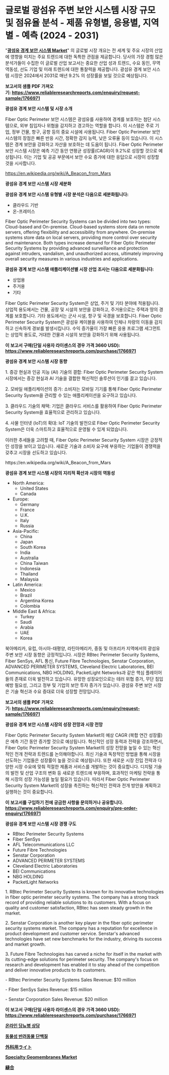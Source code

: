 <p><h1>글로벌 광섬유 주변 보안 시스템 시장 규모 및 점유율 분석 - 제품 유형별, 응용별, 지역별 - 예측 (2024 - 2031)</h1></p><p>"<strong><a href="https://www.reliableresearchreports.com/global-fiber-optic-perimeter-security-system-market-r1766971">광섬유 경계 보안 시스템 Market</a></strong>" 의 글로벌 시장 개요는 전 세계 및 주요 시장의 산업에 영향을 미치는 주요 트렌드에 대한 독특한 관점을 제공합니다. 당사의 가장 경험 많은 분석가들이 수집한 이 글로벌 산업 보고서는 중요한 산업 성과 트렌드, 수요 동인, 무역 역동성, 선도 기업 및 미래 트렌드에 대한 통찰력을 제공합니다. 광섬유 경계 보안 시스템 시장은 2024에서 2031로 매년 9.2% 의 성장률을 보일 것으로 예상됩니다.</p>
<p><strong>보고서의 샘플 PDF 가져오기:&nbsp;<a href="https://www.reliableresearchreports.com/enquiry/request-sample/1766971">https://www.reliableresearchreports.com/enquiry/request-sample/1766971</a></strong></p>
<p><strong>광섬유 경계 보안 시스템 및 시장 소개</strong></p>
<p><p>Fiber Optic Perimeter 보안 시스템은 광섬유를 사용하여 경계를 보호하는 첨단 시스템으로, 외부 침입자나 위협을 감지하고 경고하는 역할을 합니다. 이 시스템은 주로 기업, 정부 건물, 항구, 공항 등의 중요 시설에 사용됩니다. Fiber Optic Perimeter 보안 시스템의 장점은 빠른 반응 시간, 정확한 감지 능력, 낮은 오류율 등이 있습니다. 이 시스템은 경계 보안을 강화하고 자산을 보호하는 데 도움이 됩니다. Fiber Optic Perimeter 보안 시스템 시장은 예측 기간 동안 연평균 성장률(CAGR)이 9.2%로 성장할 것으로 예상됩니다. 이는 기업 및 공공 부문에서 보안 수요 증가에 대한 응답으로 시장이 성장할 것을 시사합니다.</p></p>
<p><a href="https://en.wikipedia.org/wiki/A_Beacon_from_Mars">https://en.wikipedia.org/wiki/A_Beacon_from_Mars</a></p>
<p><strong>광섬유 경계 보안 시스템 시장 세분화</strong></p>
<p><strong>광섬유 경계 보안 시스템 유형별 시장 분석은 다음으로 세분화됩니다:</strong></p>
<p><ul><li>클라우드 기반</li><li>온-프레미스</li></ul></p>
<p><p>Fiber Optic Perimeter Security Systems can be divided into two types: Cloud-based and On-premise. Cloud-based systems store data on remote servers, offering flexibility and accessibility from anywhere. On-premise systems store data on local servers, providing more control over security and maintenance. Both types increase demand for Fiber Optic Perimeter Security Systems by providing advanced surveillance and protection against intruders, vandalism, and unauthorized access, ultimately improving overall security measures in various industries and applications.</p></p>
<p><strong>광섬유 경계 보안 시스템 애플리케이션별 시장 산업 조사는 다음으로 세분화됩니다:</strong></p>
<p><ul><li>상업용</li><li>주거용</li><li>기타</li></ul></p>
<p><p>Fiber Optic Perimeter Security System은 상업, 주거 및 기타 분야에 적용됩니다. 상업적 용도에서는 건물, 공장 및 시설의 보안을 강화하고, 주거용으로는 주택과 땅의 경계를 보호합니다. 기타 용도에서는 군사 시설, 항구 및 국경을 보호합니다. Fiber Optic Perimeter Security System은 광섬유 케이블을 사용하여 인체나 차량의 이동을 감지하고 신속하게 경보를 발생시킵니다. 수익 증가율이 가장 빠른 응용 프로그램 세그먼트는 상업적 용도로, 거대한 건물과 시설의 보안을 강화하기 위해 사용됩니다.</p></p>
<p><strong>이 보고서 구매(단일 사용자 라이센스의 경우 가격 3660 USD): <a href="https://www.reliableresearchreports.com/purchase/1766971">https://www.reliableresearchreports.com/purchase/1766971</a></strong></p>
<p><strong>광섬유 경계 보안 시스템 시장 동향</strong></p>
<p><p>1. 증강 현실과 인공 지능 (AI) 기술의 결합: Fiber Optic Perimeter Security System 시장에서는 증강 현실과 AI 기술을 결합한 혁신적인 솔루션이 인기를 끌고 있습니다.</p><p>2. 모바일 애플리케이션의 증가: 소비자는 모바일 기기를 통해 Fiber Optic Perimeter Security System을 관리할 수 있는 애플리케이션을 요구하고 있습니다.</p><p>3. 클라우드 기술의 채택: 기업은 클라우드 서비스를 활용하여 Fiber Optic Perimeter Security System을 효율적으로 관리하고 있습니다.</p><p>4. 사물 인터넷 (IoT)의 확대: IoT 기술의 발전으로 Fiber Optic Perimeter Security System은 더욱 스마트하고 효율적으로 운영될 수 있게 되었습니다.</p><p>이러한 추세들을 고려할 때, Fiber Optic Perimeter Security System 시장은 긍정적인 성장을 보이고 있습니다. 새로운 기술과 소비자 요구에 부응하는 기업들이 경쟁력을 갖추고 시장을 선도하고 있습니다.</p></p>
<p>https://en.wikipedia.org/wiki/A_Beacon_from_Mars</p>
<p><strong>광섬유 경계 보안 시스템 시장의 지리적 확산과 시장의 역동성</strong></p>
<p><ul>
    <li>
        North America:
        <ul>
            <li>United States</li>
            <li>Canada</li>
        </ul>
    </li>
    <li>
        Europe:
        <ul>
            <li>Germany</li>
            <li>France</li>
            <li>U.K.</li>
            <li>Italy</li>
            <li>Russia</li>
        </ul>
    </li>
    <li>
        Asia-Pacific:
        <ul>
            <li>China</li>
            <li>Japan</li>
            <li>South Korea</li>
            <li>India</li>
            <li>Australia</li>
            <li>China Taiwan</li>
            <li>Indonesia</li>
            <li>Thailand</li>
            <li>Malaysia</li>
        </ul>
    </li>
    <li>
        Latin America:
        <ul>
            <li>Mexico</li>
            <li>Brazil</li>
            <li>Argentina Korea</li>
            <li>Colombia</li>
        </ul>
    </li>
    <li>
        Middle East & Africa:
        <ul>
            <li>Turkey</li>
            <li>Saudi</li>
            <li>Arabia</li>
            <li>UAE</li>
            <li>Korea</li>
        </ul>
    </li>
    </ul></p>
<p><p>북아메리카, 유럽, 아시아-태평양, 라틴아메리카, 중동 및 아프리카 지역에서의 광섬유 주변 보안 시장 동향은 긍정적입니다. 시장은 RBtec Perimeter Security Systems, Fiber SenSys, AFL 통신, Future Fibre Technologies, Senstar Corporation, ADVANCED PERIMETER SYSTEMS, Cleveland Electric Laboratories, BEI Communications, NBG HOLDING, PacketLight Networks과 같은 핵심 플레이어들의 존재로 더욱 발전하고 있습니다. 유망한 성장요인으로는 테러 위협 증가, 무단 침입 예방 필요성, 그리고 정부 및 기업의 보안 투자 증가가 있습니다. 광섬유 주변 보안 시장은 기술 혁신과 수요 증대로 더욱 성장할 전망입니다.</p></p>
<p><strong>보고서의 샘플 PDF 가져오기:&nbsp;<a href="https://www.reliableresearchreports.com/enquiry/request-sample/1766971">https://www.reliableresearchreports.com/enquiry/request-sample/1766971</a></strong></p>
<p><strong>광섬유 경계 보안 시스템 시장의 성장 전망과 시장 전망</strong></p>
<p><p>Fiber Optic Perimeter Security System Market의 예상 CAGR (복합 연간 성장률)은 예측 기간 동안 증가할 것으로 예상됩니다. 혁신적인 성장 동력과 전략을 강조하면서, Fiber Optic Perimeter Security System Market의 성장 전망을 높일 수 있는 혁신적인 전개 전략과 트렌드를 논의해야합니다. 최신 기술과 독창적인 방법을 통해 시장을 선도하는 기업들은 성장률이 높을 것으로 예상됩니다. 또한 새로운 시장 진입 전략과 다양한 시장 수요에 맞춰 적절한 제품과 서비스를 개발하는 것이 중요합니다. 디지털 기술의 발전 및 산업 구조의 변화 등 새로운 트렌드에 부응하며, 효과적인 마케팅 전략을 통해 시장의 성장 가능성을 높일 필요가 있습니다. 따라서 Fiber Optic Perimeter Security System Market의 성장을 촉진하는 혁신적인 전략과 전개 방안을 계획하고 실행하는 것이 중요합니다.</p></p>
<p><strong>이 보고서를 구입하기 전에 궁금한 사항을 문의하거나 공유합니다. <a href="https://www.reliableresearchreports.com/enquiry/pre-order-enquiry/1766971">https://www.reliableresearchreports.com/enquiry/pre-order-enquiry/1766971</a></strong></p>
<p><strong>광섬유 경계 보안 시스템 시장 경쟁 구도</strong></p>
<p><ul><li>RBtec Perimeter Security Systems</li><li>Fiber SenSys</li><li>AFL Telecommunications LLC</li><li>Future Fibre Technologies</li><li>Senstar Corporation</li><li>ADVANCED PERIMETER SYSTEMS</li><li>Cleveland Electric Laboratories</li><li>BEI Communications</li><li>NBG HOLDING</li><li>PacketLight Networks</li></ul></p>
<p><p>1. RBtec Perimeter Security Systems is known for its innovative technologies in fiber optic perimeter security systems. The company has a strong track record of providing reliable solutions to its customers. With a focus on quality and customer satisfaction, RBtec has seen steady growth in the market.</p><p>2. Senstar Corporation is another key player in the fiber optic perimeter security systems market. The company has a reputation for excellence in product development and customer service. Senstar's advanced technologies have set new benchmarks for the industry, driving its success and market growth.</p><p>3. Future Fibre Technologies has carved a niche for itself in the market with its cutting-edge solutions for perimeter security. The company's focus on research and development has enabled it to stay ahead of the competition and deliver innovative products to its customers.</p><p>- RBtec Perimeter Security Systems Sales Revenue: $10 million</p><p>- Fiber SenSys Sales Revenue: $15 million</p><p>- Senstar Corporation Sales Revenue: $20 million</p></p>
<p><strong>이 보고서 구매(단일 사용자 라이센스의 경우 가격 3660 USD): <a href="https://www.reliableresearchreports.com/purchase/1766971">https://www.reliableresearchreports.com/purchase/1766971</a></strong></p>
<p><strong><p><a href="https://github.com/Nicolasrown5/Market-Research-Report-List-2/blob/main/474072598018.md">온라인 당뇨병 상담</a></p><p><a href="https://github.com/rcabello548/Market-Research-Report-List-3/blob/main/171389398017.md">동물성 반려동물 단백질</a></p><p><a href="https://github.com/roulaayoub-saad/Market-Research-Report-List-3/blob/main/649859379008.md">外科用ライト</a></p><p><a href="https://www.linkedin.com/pulse/global-specialty-geomembranes-market-size-expected-reach-cagr-6ggaf?trackingId=WCuvzYEJSYub3uXbiii6tA%3D%3D">Specialty Geomembranes Market</a></p><p><a href="https://github.com/zjkmgcs938405/Market-Research-Report-List-4/blob/main/720228879006.md">縫合</a></p></strong></p>
<p></p>